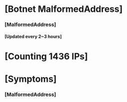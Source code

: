 # [Botnet MalformedAddress]
### [MalformedAddress]
#### [Updated every 2~3 hours]

# [Counting 1436 IPs]

# [Symptoms] 
###   [MalformedAddress]

